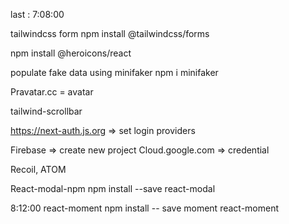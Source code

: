 last : 7:08:00

tailwindcss form
npm install @tailwindcss/forms

npm install @heroicons/react


populate fake data using minifaker
npm i minifaker

Pravatar.cc = avatar


tailwind-scrollbar

https://next-auth.js.org => set login providers

Firebase => create new project
Cloud.google.com => credential

Recoil, ATOM

React-modal-npm
npm install --save react-modal

8:12:00
react-moment
npm install -- save moment react-moment

